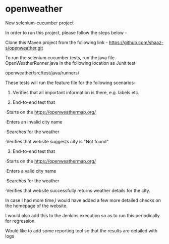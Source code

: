 # openweather
New selenium-cucumber project


In order to run this project, please follow the steps below -

Clone this Maven project from the following link -
https://github.com/shaaz-s/openweather.git

To run the selenium cucumber tests, run the java file OpenWeatherRunner.java in the following location as Junit test

openweather/src/test/java/runners/


These tests will run the feature file for the following scenarios-


1.  Verifies that all important information is there, e.g.  labels etc. 

2.  End-to-end test that

·Starts on the https://openweathermap.org/

·Enters an invalid city name

·Searches for the weather

·Verifies that website suggests city is "Not found"

3.   End-to-end test that

·Starts on the https://openweathermap.org/

·Enters a valid city name

·Searches for the weather

·Verifies that website successfully returns weather details for the city.


In case I had more time,I would have added a few more detailed checks on the homepage of the website. 

I would also add this to the Jenkins execution so as to run this periodically for regression.

Would like to add some reporting tool so that the results are detailed with logs
